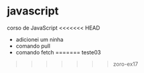 # javascript
  corso de JavaScript
<<<<<<< HEAD
  * adicionei um ninha
  * comando pull
  * comando fetch
=======
teste03
>>>>>>> zoro-ex17

